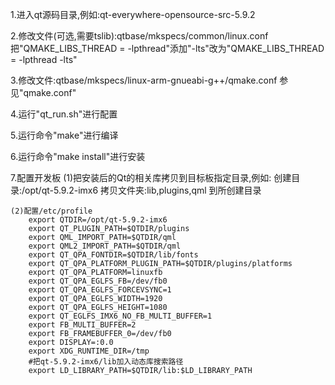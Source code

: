 1.进入qt源码目录,例如:qt-everywhere-opensource-src-5.9.2

2.修改文件(可选,需要tslib):qtbase/mkspecs/common/linux.conf
	把"QMAKE_LIBS_THREAD = -lpthread"添加"-lts"改为"QMAKE_LIBS_THREAD = -lpthread -lts"

3.修改文件:qtbase/mkspecs/linux-arm-gnueabi-g++/qmake.conf
	参见"qmake.conf"

4.运行"qt_run.sh"进行配置

5.运行命令"make"进行编译

6.运行命令"make install"进行安装

7.配置开发板
	(1)把安装后的Qt的相关库拷贝到目标板指定目录,例如:
		创建目录:/opt/qt-5.9.2-imx6
		拷贝文件夹:lib,plugins,qml 到所创建目录
	
	(2)配置/etc/profile
		export QTDIR=/opt/qt-5.9.2-imx6
		export QT_PLUGIN_PATH=$QTDIR/plugins
		export QML_IMPORT_PATH=$QTDIR/qml
		export QML2_IMPORT_PATH=$QTDIR/qml
		export QT_QPA_FONTDIR=$QTDIR/lib/fonts
		export QT_QPA_PLATFORM_PLUGIN_PATH=$QTDIR/plugins/platforms
		export QT_QPA_PLATFORM=linuxfb
		export QT_QPA_EGLFS_FB=/dev/fb0
		export QT_QPA_EGLFS_FORCEVSYNC=1
		export QT_QPA_EGLFS_WIDTH=1920
		export QT_QPA_EGLFS_HEIGHT=1080
		export QT_EGLFS_IMX6_NO_FB_MULTI_BUFFER=1
		export FB_MULTI_BUFFER=2
		export FB_FRAMEBUFFER_0=/dev/fb0
		export DISPLAY=:0.0
		export XDG_RUNTIME_DIR=/tmp
		#把qt-5.9.2-imx6/lib加入动态库搜索路径
		export LD_LIBRARY_PATH=$QTDIR/lib:$LD_LIBRARY_PATH

	
